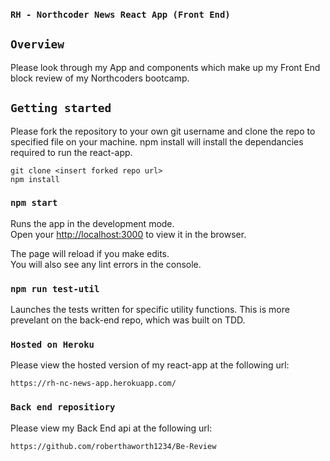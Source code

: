 ### `RH - Northcoder News React App (Front End)`

## `Overview`

Please look through my App and components which make up my Front End block review of my Northcoders bootcamp.

## `Getting started`

Please fork the repository to your own git username and clone the repo to specified file on your machine. npm install will install the dependancies required to run the react-app.

```
git clone <insert forked repo url>
npm install
```

### `npm start`

Runs the app in the development mode.<br />
Open your [http://localhost:3000](http://localhost:3000) to view it in the browser.

The page will reload if you make edits.<br />
You will also see any lint errors in the console.

### `npm run test-util`

Launches the tests written for specific utility functions. This is more prevelant on the back-end repo, which was built on TDD.

### `Hosted on Heroku`

Please view the hosted version of my react-app at the following url:

```
https://rh-nc-news-app.herokuapp.com/
```

### `Back end repositiory`

Please view my Back End api at the following url:

```
https://github.com/roberthaworth1234/Be-Review
```
